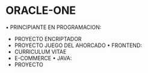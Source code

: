 # ORACLE-ONE

• PRINCIPIANTE EN PROGRAMACION: 
  - PROYECTO ENCRIPTADOR
  - PROYECTO JUEGO DEL AHORCADO
• FRONTEND:
  - CURRICULUM VITAE
  - E-COMMERCE
• JAVA:
  - PROYECTO
